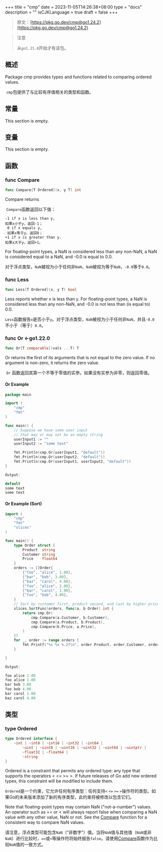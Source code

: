 +++
title = "cmp"
date = 2023-11-05T14:26:38+08:00
type = "docs"
description = ""
isCJKLanguage = true
draft = false
+++

> 原文：[https://pkg.go.dev/cmp@go1.24.2](https://pkg.go.dev/cmp@go1.24.2)

> 注意
>
>  	从`go1.21.0`开始才有该包。

## 概述

Package cmp provides types and functions related to comparing ordered values.

​	`cmp`包提供了与比较有序值相关的类型和函数。

## 常量

This section is empty.

## 变量

This section is empty.

## 函数

### func Compare 

``` go
func Compare[T Ordered](x, y T) int
```

Compare returns

​	`Compare`函数返回以下值：

```
-1 if x is less than y,
如果x小于y，返回-1；
 0 if x equals y,
 如果x等于y，返回0；
+1 if x is greater than y.
如果x大于y，返回+1。
```

For floating-point types, a NaN is considered less than any non-NaN, a NaN is considered equal to a NaN, and -0.0 is equal to 0.0.

​	对于浮点类型，`NaN`被视为小于任何非`NaN`，`NaN`被视为等于`NaN`，`-0.0`等于`0.0`。

### func Less 

``` go
func Less[T Ordered](x, y T) bool
```

Less reports whether x is less than y. For floating-point types, a NaN is considered less than any non-NaN, and -0.0 is not less than (is equal to) 0.0.

​	`Less`函数报告`x`是否小于`y`。对于浮点类型，`NaN`被视为小于任何非`NaN`，并且`-0.0`不小于（等于）`0.0`。

### func Or <-go1.22.0

``` go
func Or[T comparable](vals ...T) T
```

Or returns the first of its arguments that is not equal to the zero value. If no argument is non-zero, it returns the zero value.

​	`Or` 函数返回其第一个不等于零值的实参。如果没有实参为非零，则返回零值。

#### Or Example 

```go
package main

import (
	"cmp"
	"fmt"
)

func main() {
	// Suppose we have some user input
	// that may or may not be an empty string
	userInput1 := ""
	userInput2 := "some text"

	fmt.Println(cmp.Or(userInput1, "default"))
	fmt.Println(cmp.Or(userInput2, "default"))
	fmt.Println(cmp.Or(userInput1, userInput2, "default"))
}

Output:

default
some text
some text
```

#### Or Example (Sort)

```go
import (
	"cmp"
	"fmt"
	"slices"
)

func main() {
	type Order struct {
		Product  string
		Customer string
		Price    float64
	}
	orders := []Order{
		{"foo", "alice", 1.00},
		{"bar", "bob", 3.00},
		{"baz", "carol", 4.00},
		{"foo", "alice", 2.00},
		{"bar", "carol", 1.00},
		{"foo", "bob", 4.00},
	}
	// Sort by customer first, product second, and last by higher price
	slices.SortFunc(orders, func(a, b Order) int {
		return cmp.Or(
			cmp.Compare(a.Customer, b.Customer),
			cmp.Compare(a.Product, b.Product),
			cmp.Compare(b.Price, a.Price),
		)
	})
	for _, order := range orders {
		fmt.Printf("%s %s %.2f\n", order.Product, order.Customer, order.Price)
	}

}

Output:

foo alice 2.00
foo alice 1.00
bar bob 3.00
foo bob 4.00
bar carol 1.00
baz carol 4.00
```



## 类型

### type Ordered 

``` go
type Ordered interface {
	~int | ~int8 | ~int16 | ~int32 | ~int64 |
		~uint | ~uint8 | ~uint16 | ~uint32 | ~uint64 | ~uintptr |
		~float32 | ~float64 |
		~string
}
```

Ordered is a constraint that permits any ordered type: any type that supports the operators < <= >= >. If future releases of Go add new ordered types, this constraint will be modified to include them.

​	`Ordered`是一个约束，它允许任何有序类型：任何支持`<` `<=` `>=` `>`操作符的类型。如果Go的未来版本添加了新的有序类型，此约束将被修改以包含它们。

Note that floating-point types may contain NaN ("not-a-number") values. An operator such as == or < will always report false when comparing a NaN value with any other value, NaN or not. See the [Compare](https://pkg.go.dev/cmp@go1.21.3#Compare) function for a consistent way to compare NaN values.

​	请注意，浮点类型可能包含`NaN`（“非数字”）值。当将`NaN`值与其他值（`NaN`或非`NaN`）进行比较时，`==`或`<`等操作符将始终报告`false`。请使用[Compare](#func-compare)函数作为比较`NaN`值的一致方式。